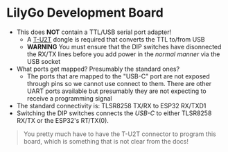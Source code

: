 # LilyGo Development Board
- This does **NOT** contain a TTL/USB serial port adapter!
  - A [T-U2T] dongle is required that converts the TTL to/from USB
  - **WARNING** You must ensure that the DIP switches have disonnected the RX/TX lines before you add power in the _normal manner_ via the USB socket
- What ports get mapped?  Presumably the standard ones?
  - The ports that are mapped to the "USB-C" port are not exposed through pins so we cannot use connect to them.  There are other UART ports available but presumably they are not expecting to receive a programming signal
- The standard connectivity is:
  TLSR8258 TX/RX to ESP32 RX/TXD1
- Switching the DIP switches connects the _USB-C_ to either TLSR8258 RX/TX or the ESP32's RT/TX(0).

> You pretty much have to have the T-U2T connector to program this board, which is something that is not clear from the docs!

  [T-U2T]: https://www.lilygo.cc/products/t-u2t